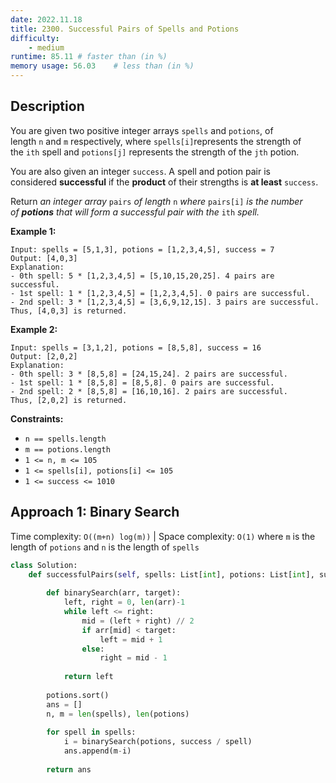 ```yaml
---
date: 2022.11.18
title: 2300. Successful Pairs of Spells and Potions
difficulty:
    - medium
runtime: 85.11 # faster than (in %)
memory usage: 56.03    # less than (in %)
---
```

## Description
You are given two positive integer arrays `spells` and `potions`, of length `n` and `m` respectively, where `spells[i]`represents the strength of the `ith` spell and `potions[j]` represents the strength of the `jth` potion.

You are also given an integer `success`. A spell and potion pair is considered **successful** if the **product** of their strengths is **at least** `success`.

Return *an integer array* `pairs` *of length* `n` *where* `pairs[i]` *is the number of **potions** that will form a successful pair with the* `ith` *spell.*

**Example 1:**

```
Input: spells = [5,1,3], potions = [1,2,3,4,5], success = 7
Output: [4,0,3]
Explanation:
- 0th spell: 5 * [1,2,3,4,5] = [5,10,15,20,25]. 4 pairs are successful.
- 1st spell: 1 * [1,2,3,4,5] = [1,2,3,4,5]. 0 pairs are successful.
- 2nd spell: 3 * [1,2,3,4,5] = [3,6,9,12,15]. 3 pairs are successful.
Thus, [4,0,3] is returned.

```

**Example 2:**

```
Input: spells = [3,1,2], potions = [8,5,8], success = 16
Output: [2,0,2]
Explanation:
- 0th spell: 3 * [8,5,8] = [24,15,24]. 2 pairs are successful.
- 1st spell: 1 * [8,5,8] = [8,5,8]. 0 pairs are successful.
- 2nd spell: 2 * [8,5,8] = [16,10,16]. 2 pairs are successful.
Thus, [2,0,2] is returned.

```

**Constraints:**

- `n == spells.length`
- `m == potions.length`
- `1 <= n, m <= 105`
- `1 <= spells[i], potions[i] <= 105`
- `1 <= success <= 1010`

## Approach 1: Binary Search
Time complexity: `O((m+n) log(m))`    |    Space complexity: `O(1)`
where `m` is the length of `potions` and `n` is the length of `spells`

``` python
class Solution:
    def successfulPairs(self, spells: List[int], potions: List[int], success: int) -> List[int]:
        
        def binarySearch(arr, target):
            left, right = 0, len(arr)-1
            while left <= right:
                mid = (left + right) // 2
                if arr[mid] < target:
                    left = mid + 1
                else:
                    right = mid - 1
            
            return left
        
        potions.sort()
        ans = []
        n, m = len(spells), len(potions)
        
        for spell in spells:
            i = binarySearch(potions, success / spell)
            ans.append(m-i)
        
        return ans
```